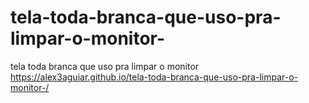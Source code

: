 # tela-toda-branca-que-uso-pra-limpar-o-monitor-
tela toda branca que uso pra limpar o monitor 
https://alex3aguiar.github.io/tela-toda-branca-que-uso-pra-limpar-o-monitor-/

